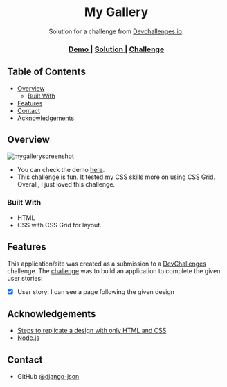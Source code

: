 <!-- Please update value in the {}  -->

<h1 align="center">My Gallery</h1>

<div align="center">
   Solution for a challenge from  <a href="http://devchallenges.io" target="_blank">Devchallenges.io</a>.
</div>

<div align="center">
  <h3>
    <a href="https://mygallerychallenge.netlify.app">
      Demo
    </a>
    <span> | </span>
    <a href="https://github.com/django-json/mygallerychallenge/">
      Solution
    </a>
    <span> | </span>
    <a href="https://devchallenges.io/challenges/gcbWLxG6wdennelX7b8I">
      Challenge
    </a>
  </h3>
</div>

<!-- TABLE OF CONTENTS -->

## Table of Contents

- [Overview](#overview)
  - [Built With](#built-with)
- [Features](#features)
- [Contact](#contact)
- [Acknowledgements](#acknowledgements)

<!-- OVERVIEW -->

## Overview

![mygalleryscreenshot](https://user-images.githubusercontent.com/44185999/95039967-d46b5680-0704-11eb-9928-5750b9ed9302.png)

- You can check the demo [here](https://mygallerychallenge.netlify.app).
- This challenge is fun. It tested my CSS skills more on using CSS Grid. Overall, I just loved this challenge.

### Built With

<!-- This section should list any major frameworks that you built your project using. Here are a few examples.-->

- HTML
- CSS with CSS Grid for layout.

## Features

<!-- List the features of your application or follow the template. Don't share the figma file here :) -->

This application/site was created as a submission to a [DevChallenges](https://devchallenges.io/challenges) challenge. The [challenge](https://devchallenges.io/challenges/gcbWLxG6wdennelX7b8I) was to build an application to complete the given user stories:

- [x] User story: I can see a page following the given design

## Acknowledgements

<!-- This section should list any articles or add-ons/plugins that helps you to complete the project. This is optional but it will help you in the future. For exmpale -->

- [Steps to replicate a design with only HTML and CSS](https://devchallenges-blogs.web.app/how-to-replicate-design/)
- [Node.js](https://nodejs.org/)

## Contact

- GitHub [@django-json](https://{github.com/django-json})
